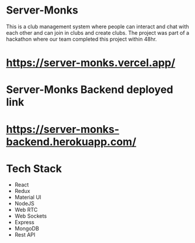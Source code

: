 # Server-Monks

This is a club management system where people can interact and chat with each other and can join in clubs and create clubs. The project was part of a hackathon where our team completed this project within 48hr.

# https://server-monks.vercel.app/

# Server-Monks Backend deployed link

# https://server-monks-backend.herokuapp.com/

# Tech Stack

- React
- Redux
- Material UI
- NodeJS
- Web RTC
- Web Sockets
- Express
- MongoDB
- Rest API
